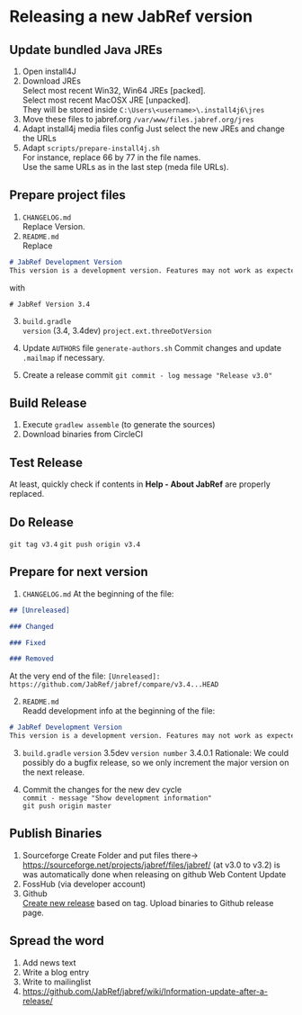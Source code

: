 # Releasing a new JabRef version

## Update bundled Java JREs

1. Open install4J
2. Download JREs  
Select most recent Win32, Win64 JREs [packed].  
Select most recent MacOSX JRE [unpacked].  
They will be stored inside `C:\Users\<username>\.install4j6\jres`
3. Move these files to jabref.org `/var/www/files.jabref.org/jres`
4. Adapt install4j media files config
Just select the new JREs and change the URLs
5. Adapt `scripts/prepare-install4j.sh`  
For instance, replace 66 by 77 in the file names.  
Use the same URLs as in the last step (meda file URLs).

## Prepare project files

1. `CHANGELOG.md`  
Replace Version.
2. `README.md`  
Replace 
```md
# JabRef Development Version
This version is a development version. Features may not work as expected.
```
with
``` 
# JabRef Version 3.4
```
3. `build.gradle`   
`version` (3.4, 3.4dev)
`project.ext.threeDotVersion`

4. Update `AUTHORS` file
`generate-authors.sh`
Commit changes and update `.mailmap` if necessary.

5. Create a release commit
`git commit - log message "Release v3.0"`
 
## Build Release
1. Execute `gradlew assemble` (to generate the sources)
2. Download binaries from CircleCI

## Test Release
At least, quickly check if contents in __Help - About JabRef__ are properly replaced.
 
## Do Release
`git tag v3.4`
`git push origin v3.4`

## Prepare for next version
1. `CHANGELOG.md`
At the beginning of the file:
```md
## [Unreleased]

### Changed

### Fixed

### Removed
```

At the very end of the file:
`[Unreleased]: https://github.com/JabRef/jabref/compare/v3.4...HEAD`

2. `README.md`  
Readd development info at the beginning of the file:
```md
# JabRef Development Version
This version is a development version. Features may not work as expected.
```

3. `build.gradle`
`version` 3.5dev
`version number` 3.4.0.1
Rationale: We could possibly do a bugfix release, so we only increment the major version on the next release.

4. Commit the changes for the new dev cycle  
`commit - message "Show development information"`  
`git push origin master`  

## Publish Binaries 
1. Sourceforge
Create Folder and put files there-> https://sourceforge.net/projects/jabref/files/jabref/
(at v3.0 to v3.2) is was automatically done when releasing on github 
Web Content
Update
2. FossHub (via developer account)
3. Github  
[Create new release](https://github.com/JabRef/jabref/releases) based on tag.
Upload binaries to Github release page. 

## Spread the word
1. Add news text
2. Write a blog entry
3. Write to mailinglist
4. https://github.com/JabRef/jabref/wiki/Information-update-after-a-release/